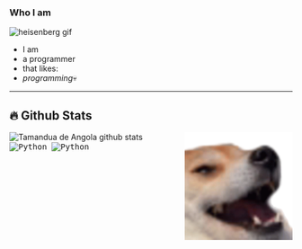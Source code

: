 ### Who I am

![heisenberg gif](https://media1.giphy.com/media/NUBp5KcV0PJBe/giphy.gif?cid=790b7611fe14c0641986c3633bc4a216aa02626eb859e791&rid=giphy.gif&ct=g)

 - I am
 - a programmer
 - that likes:
 - *programming*💀
---
## 🔥 Github Stats

<img align="right" width="38%" src="doge.png"/>

![Tamandua de Angola github stats](https://github-readme-stats.vercel.app/api?username=tamanduadeangola&show_icons=true&theme=radical)<br>
<kbd> ![Python](https://img.shields.io/badge/python-3670A0?style=for-the-badge&logo=python&logoColor=ffdd54) </kbd>
<kbd> ![Python](https://img.shields.io/badge/C-3670A0?style=for-the-badge&logo=C&logoColor=fff) </kbd>



